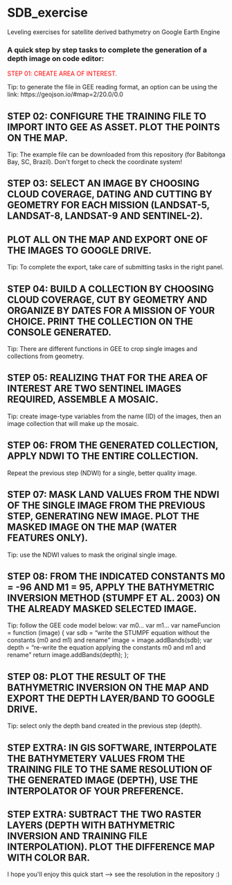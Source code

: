 # SDB_exercise
Leveling exercises for satellite derived bathymetry on Google Earth Engine

### A quick step by step tasks to complete the generation of a depth image on code editor:

<p style='color:red'> STEP 01: CREATE AREA OF INTEREST. </p>
Tip: to generate the file in GEE reading format, an option can be using the link: https://geojson.io/#map=2/20.0/0.0

## STEP 02: CONFIGURE THE TRAINING FILE TO IMPORT INTO GEE AS ASSET. PLOT THE POINTS ON THE MAP.
Tip: The example file can be downloaded from this repository (for Babitonga Bay, SC, Brazil). Don't forget to check the coordinate system!

## STEP 03: SELECT AN IMAGE BY CHOOSING CLOUD COVERAGE, DATING AND CUTTING BY GEOMETRY FOR EACH MISSION (LANDSAT-5, LANDSAT-8, LANDSAT-9 AND SENTINEL-2). 
## PLOT ALL ON THE MAP AND EXPORT ONE OF THE IMAGES TO GOOGLE DRIVE.
Tip: To complete the export, take care of submitting tasks in the right panel.

## STEP 04: BUILD A COLLECTION BY CHOOSING CLOUD COVERAGE, CUT BY GEOMETRY AND ORGANIZE BY DATES FOR A MISSION OF YOUR CHOICE. PRINT THE COLLECTION ON THE CONSOLE GENERATED.
Tip: There are different functions in GEE to crop single images and collections from geometry.

## STEP 05: REALIZING THAT FOR THE AREA OF INTEREST ARE TWO SENTINEL IMAGES REQUIRED, ASSEMBLE A MOSAIC.
Tip: create image-type variables from the name (ID) of the images, then an image collection that will make up the mosaic.

## STEP 06: FROM THE GENERATED COLLECTION, APPLY NDWI TO THE ENTIRE COLLECTION.
Repeat the previous step (NDWI) for a single, better quality image.

## STEP 07: MASK LAND VALUES FROM THE NDWI OF THE SINGLE IMAGE FROM THE PREVIOUS STEP, GENERATING NEW IMAGE. PLOT THE MASKED IMAGE ON THE MAP (WATER FEATURES ONLY).
Tip: use the NDWI values to mask the original single image.

## STEP 08: FROM THE INDICATED CONSTANTS M0 = -96 AND M1 = 95, APPLY THE BATHYMETRIC INVERSION METHOD (STUMPF ET AL. 2003) ON THE ALREADY MASKED SELECTED IMAGE.
Tip: follow the GEE code model below:
      var m0…
      var m1…
      var nameFuncion = function (image) {
      var sdb = “write the STUMPF equation without the constants (m0 and m1) and rename”
      image = image.addBands(sdb);
      var depth = “re-write the equation applying the constants m0 and m1 and rename”
      return image.addBands(depth);
      };

## STEP 08: PLOT THE RESULT OF THE BATHYMETRIC INVERSION ON THE MAP AND EXPORT THE DEPTH LAYER/BAND TO GOOGLE DRIVE.
Tip: select only the depth band created in the previous step (depth).

## STEP EXTRA: IN GIS SOFTWARE, INTERPOLATE THE BATHYMETERY VALUES FROM THE TRAINING FILE TO THE SAME RESOLUTION OF THE GENERATED IMAGE (DEPTH), USE THE INTERPOLATOR OF YOUR PREFERENCE.
## STEP EXTRA: SUBTRACT THE TWO RASTER LAYERS (DEPTH WITH BATHYMETRIC INVERSION AND TRAINING FILE INTERPOLATION). PLOT THE DIFFERENCE MAP WITH COLOR BAR.


I hope you'll enjoy this quick start --> see the resolution in the repository :)
